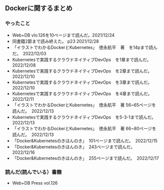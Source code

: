 ## Dockerに関するまとめ

### やったこと

- Web+DB vlo.126を10ページまで読んだ。2021/12/24
- 同書籍2節まで読み終えた。 p23 2021/12/28
- 「イラストでわかるDockerとKubernetes」　徳永航平　著　を14pまで読んだ。　2022/12/03
- Kubernetesで実践するクラウドネイティブDevOps　を1章まで読んだ。　2022/12/08
- Kubernetesで実践するクラウドネイティブDevOps　を2章まで読んだ。　2022/12/10
- Kubernetesで実践するクラウドネイティブDevOps　を3章まで読んだ。　2022/12/10
- Kubernetesで実践するクラウドネイティブDevOps　を4章まで読んだ。　2022/12/11
- 「イラストでわかるDockerとKubernetes」　徳永航平　著 56~65ページを読んだ。　2022/12/13
- Kubernetesで実践するクラウドネイティブDevOps　を5-3-1まで読んだ。　2022/12/13
- 「イラストでわかるDockerとKubernetes」　徳永航平　著 66~80ページを読んだ。　2022/12/13
- 「Docker&Kubernetesのきほんのき」　101ページまで読んだ。　2022/12/15
- 「Docker&Kubernetesのきほんのき」　243ページまで読んだ。　2022/12/16
- 「Docker&Kubernetesのきほんのき」　255ページまで読んだ。　2022/12/17


### 読んだ(読んでいる）書籍

- Web+DB Press vol.126
